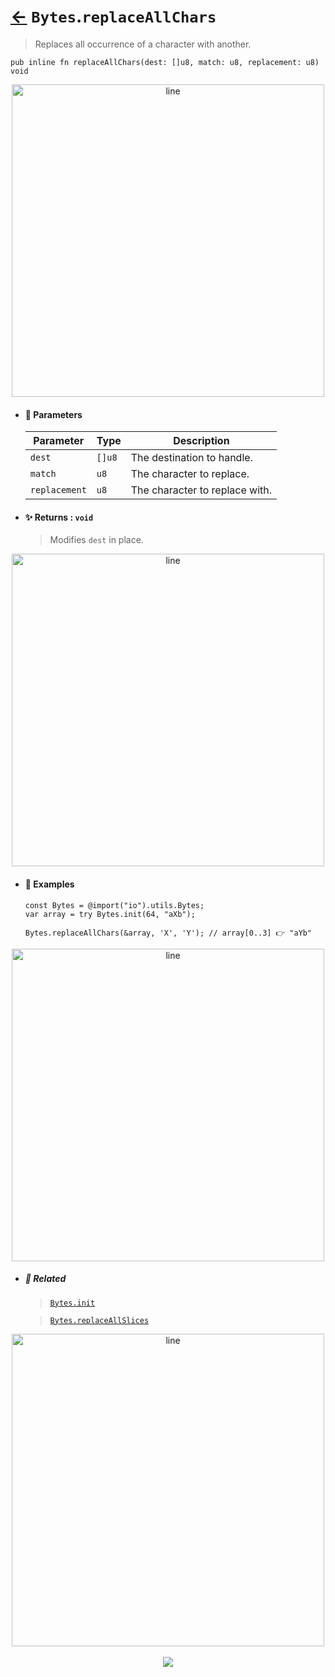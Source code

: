# [←](../Bytes.md) `Bytes`.`replaceAllChars`

> Replaces all occurrence of a character with another.

```zig
pub inline fn replaceAllChars(dest: []u8, match: u8, replacement: u8) void
```


<div align="center">
<img src="https://raw.githubusercontent.com/maysara-elshewehy/io-bench/refs/heads/main/dist/img/md/line.png" alt="line" style="width:500px;"/>
</div>

- #### 🧩 Parameters

    | Parameter     | Type   | Description                    |
    | ------------- | ------ | ------------------------------ |
    | `dest`        | `[]u8` | The destination to handle.     |
    | `match`       | `u8`   | The character to replace.      |
    | `replacement` | `u8`   | The character to replace with. |

- #### ✨ Returns : `void`

    > Modifies `dest` in place.

<div align="center">
<img src="https://raw.githubusercontent.com/maysara-elshewehy/io-bench/refs/heads/main/dist/img/md/line.png" alt="line" style="width:500px;"/>
</div>

- #### 🧪 Examples

    ```zig
    const Bytes = @import("io").utils.Bytes;
    var array = try Bytes.init(64, "aXb");
    ```

    ```zig
    Bytes.replaceAllChars(&array, 'X', 'Y'); // array[0..3] 👉 "aYb"
    ```

<div align="center">
<img src="https://raw.githubusercontent.com/maysara-elshewehy/io-bench/refs/heads/main/dist/img/md/line.png" alt="line" style="width:500px;"/>
</div>

- ##### 🔗 Related

  > [`Bytes.init`](./init.md)

  > [`Bytes.replaceAllSlices`](./replaceAllSlices.md)

<div align="center">
<img src="https://raw.githubusercontent.com/maysara-elshewehy/io-bench/refs/heads/main/dist/img/md/line.png" alt="line" style="width:500px;"/>
</div>

<div align="center"><br>
<a href="https://github.com/maysara-elshewehy"> <img src="https://img.shields.io/badge/Made with ❤️ by-Maysara-orange"/> </a>
</div>